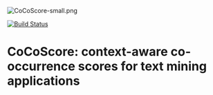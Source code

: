 ![CoCoScore-small.png](https://raw.githubusercontent.com/JungeAlexander/cocoscore/master/doc/logos/CoCoScore-small.png)

[![Build Status](https://travis-ci.org/JungeAlexander/cocoscore.svg?branch=master)](https://travis-ci.org/JungeAlexander/cocoscore)

# CoCoScore: context-aware co-occurrence scores for text mining applications


